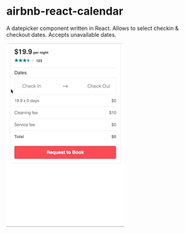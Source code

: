 # airbnb-react-calendar
A datepicker component written in React. Allows to select checkin & checkout dates. Accepts unavailable dates.


![](react-airbnb-datepicker.gif)